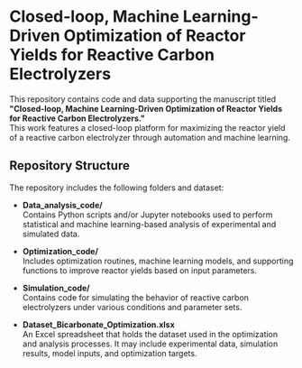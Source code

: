 # Closed-loop, Machine Learning-Driven Optimization of Reactor Yields for Reactive Carbon Electrolyzers

This repository contains code and data supporting the manuscript titled  
**"Closed-loop, Machine Learning-Driven Optimization of Reactor Yields for Reactive Carbon Electrolyzers."**  
This work features a closed-loop platform for maximizing the reactor yield of a reactive carbon electrolyzer through automation and machine learning.

## Repository Structure

The repository includes the following folders and dataset:

- **Data_analysis_code/**  
  Contains Python scripts and/or Jupyter notebooks used to perform statistical and machine learning-based analysis of experimental and simulated data.

- **Optimization_code/**  
  Includes optimization routines, machine learning models, and supporting functions to improve reactor yields based on input parameters.

- **Simulation_code/**  
  Contains code for simulating the behavior of reactive carbon electrolyzers under various conditions and parameter sets.

- **Dataset_Bicarbonate_Optimization.xlsx**  
  An Excel spreadsheet that holds the dataset used in the optimization and analysis processes. It may include experimental data, simulation results, model inputs, and optimization targets.

